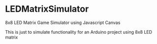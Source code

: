 LEDMatrixSimulator
==================

8x8 LED Matrix Game Simulator using Javascript Canvas

This is just to simulate functionality for an Arduino project using 8x8  LED matrix